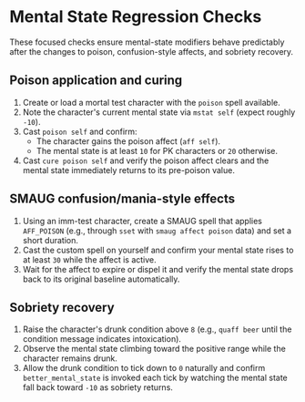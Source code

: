 # Mental State Regression Checks

These focused checks ensure mental-state modifiers behave predictably after the
changes to poison, confusion-style affects, and sobriety recovery.

## Poison application and curing

1. Create or load a mortal test character with the `poison` spell available.
2. Note the character's current mental state via `mstat self` (expect roughly
   `-10`).
3. Cast `poison self` and confirm:
   - The character gains the poison affect (`aff self`).
   - The mental state is at least `10` for PK characters or `20` otherwise.
4. Cast `cure poison self` and verify the poison affect clears and the mental
   state immediately returns to its pre-poison value.

## SMAUG confusion/mania-style effects

1. Using an imm-test character, create a SMAUG spell that applies
   `AFF_POISON` (e.g., through `sset` with `smaug affect poison` data) and set a
   short duration.
2. Cast the custom spell on yourself and confirm your mental state rises to at
   least `30` while the affect is active.
3. Wait for the affect to expire or dispel it and verify the mental state drops
   back to its original baseline automatically.

## Sobriety recovery

1. Raise the character's drunk condition above `8` (e.g., `quaff beer` until the
   condition message indicates intoxication).
2. Observe the mental state climbing toward the positive range while the
   character remains drunk.
3. Allow the drunk condition to tick down to `0` naturally and confirm
   `better_mental_state` is invoked each tick by watching the mental state fall
   back toward `-10` as sobriety returns.
